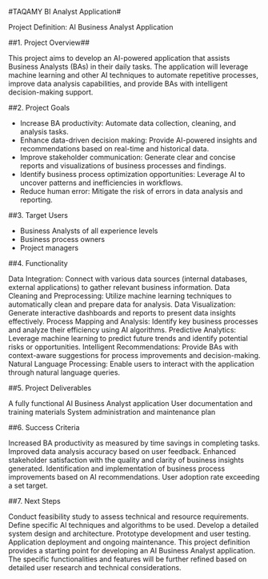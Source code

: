 #TAQAMY BI Analyst Application#

Project Definition: AI Business Analyst Application

##1. Project Overview##

This project aims to develop an AI-powered application that assists Business Analysts (BAs) in their daily tasks. The application will leverage machine learning and other AI techniques to automate repetitive processes, improve data analysis capabilities, and provide BAs with intelligent decision-making support.

##2. Project Goals

- Increase BA productivity: Automate data collection, cleaning, and analysis tasks.
- Enhance data-driven decision making: Provide AI-powered insights and recommendations based on real-time and historical data.
- Improve stakeholder communication: Generate clear and concise reports and visualizations of business processes and findings.
- Identify business process optimization opportunities: Leverage AI to uncover patterns and inefficiencies in workflows.
- Reduce human error: Mitigate the risk of errors in data analysis and reporting.

##3. Target Users

- Business Analysts of all experience levels
- Business process owners
- Project managers

##4. Functionality

Data Integration: Connect with various data sources (internal databases, external applications) to gather relevant business information.
Data Cleaning and Preprocessing: Utilize machine learning techniques to automatically clean and prepare data for analysis.
Data Visualization: Generate interactive dashboards and reports to present data insights effectively.
Process Mapping and Analysis: Identify key business processes and analyze their efficiency using AI algorithms.
Predictive Analytics: Leverage machine learning to predict future trends and identify potential risks or opportunities.
Intelligent Recommendations: Provide BAs with context-aware suggestions for process improvements and decision-making.
Natural Language Processing: Enable users to interact with the application through natural language queries.


##5. Project Deliverables

A fully functional AI Business Analyst application
User documentation and training materials
System administration and maintenance plan

##6. Success Criteria

Increased BA productivity as measured by time savings in completing tasks.
Improved data analysis accuracy based on user feedback.
Enhanced stakeholder satisfaction with the quality and clarity of business insights generated.
Identification and implementation of business process improvements based on AI recommendations.
User adoption rate exceeding a set target.

##7.  Next Steps

Conduct feasibility study to assess technical and resource requirements.
Define specific AI techniques and algorithms to be used.
Develop a detailed system design and architecture.
Prototype development and user testing.
Application deployment and ongoing maintenance.
This project definition provides a starting point for developing an AI Business Analyst application.  The specific functionalities and features will be further refined based on detailed user research and technical considerations.
